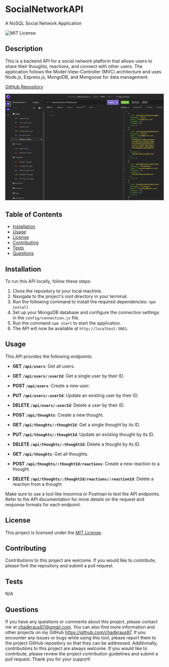 # SocialNetworkAPI
A NoSQL Social Network Application

![MIT License](https://img.shields.io/badge/License-MIT-brightgreen)

## Description

This is a backend API for a social network platform that allows users to share their thoughts, reactions, and connect with other users. The application follows the Model-View-Controller (MVC) architecture and uses Node.js, Express.js, MongoDB, and Mongoose for data management.

[GitHub Repository](https://github.com/chadkraus87/SocialNetworkAPI)

![Front End Landing Page](/public/images/snapiroutes.png)

## Table of Contents
- [Installation](#installation)
- [Usage](#usage)
- [License](#license)
- [Contributing](#contributing)
- [Tests](#tests)
- [Questions](#questions)

## Installation
To run this API locally, follow these steps:

1. Clone the repository to your local machine.
2. Navigate to the project's root directory in your terminal.
3. Run the following command to install the required dependencies: `npm install`
4. Set up your MongoDB database and configure the connection settings in the `config/connection.js` file.
5. Run the command `npm start` to start the application.
6. The API will now be available at `http://localhost:3001`.

## Usage
This API provides the following endpoints:

- **GET `/api/users`**: Get all users.
- **GET `/api/users/:userId`**: Get a single user by their ID.
- **POST `/api/users`**: Create a new user.
- **PUT `/api/users/:userId`**: Update an existing user by their ID.
- **DELETE `/api/users/:userId`**: Delete a user by their ID.

- **POST `/api/thoughts`**: Create a new thought.
- **GET `/api/thoughts/:thoughtId`**: Get a single thought by its ID.
- **PUT `/api/thoughts/:thoughtId`**: Update an existing thought by its ID.
- **DELETE `/api/thoughts/:thoughtId`**: Delete a thought by its ID.
- **GET `/api/thoughts`**: Get all thoughts.

- **POST `/api/thoughts/:thoughtId/reactions`**: Create a new reaction to a thought.
- **DELETE `/api/thoughts/:thoughtId/reactions/:reactionId`**: Delete a reaction from a thought.

Make sure to use a tool like Insomnia or Postman to test the API endpoints. Refer to the API documentation for more details on the request and response formats for each endpoint.

## License
This project is licensed under the [MIT License](https://opensource.org/licenses/MIT).

## Contributing
Contributions to this project are welcome. If you would like to contribute, please fork the repository and submit a pull request.

## Tests
N/A

## Questions
If you have any questions or comments about this project, please contact me at chadkraus87@gmail.com. You can also find more information and other projects on my GitHub https://github.com/chadkraus87. If you encounter any issues or bugs while using this tool, please report them to the project GitHub repository so that they can be addressed. Additionally, contributions to this project are always welcome. If you would like to contribute, please review the project contribution guidelines and submit a pull request. Thank you for your support!

